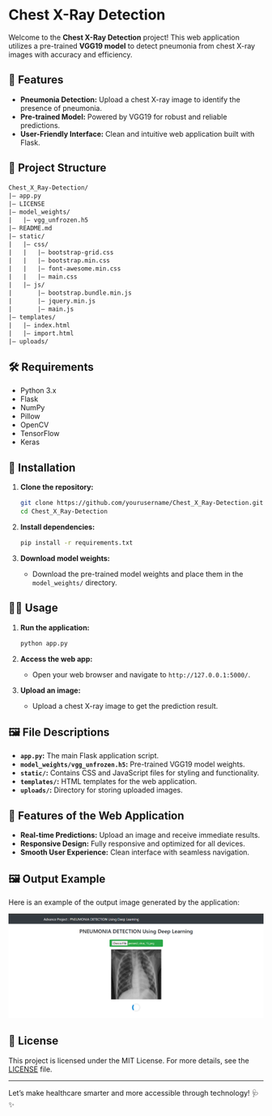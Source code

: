 # Chest X-Ray Detection

Welcome to the **Chest X-Ray Detection** project! This web application utilizes a pre-trained **VGG19 model** to detect pneumonia from chest X-ray images with accuracy and efficiency.

## 🚀 Features

- **Pneumonia Detection:** Upload a chest X-ray image to identify the presence of pneumonia.
- **Pre-trained Model:** Powered by VGG19 for robust and reliable predictions.
- **User-Friendly Interface:** Clean and intuitive web application built with Flask.

## 📁 Project Structure

```
Chest_X_Ray-Detection/
|— app.py
|— LICENSE
|— model_weights/
|   |— vgg_unfrozen.h5
|— README.md
|— static/
|   |— css/
|   |   |— bootstrap-grid.css
|   |   |— bootstrap.min.css
|   |   |— font-awesome.min.css
|   |   |— main.css
|   |— js/
|       |— bootstrap.bundle.min.js
|       |— jquery.min.js
|       |— main.js
|— templates/
|   |— index.html
|   |— import.html
|— uploads/
```

## 🛠 Requirements

- Python 3.x
- Flask
- NumPy
- Pillow
- OpenCV
- TensorFlow
- Keras

## 💾 Installation

1. **Clone the repository:**
   ```sh
   git clone https://github.com/yourusername/Chest_X_Ray-Detection.git
   cd Chest_X_Ray-Detection
   ```

2. **Install dependencies:**
   ```sh
   pip install -r requirements.txt
   ```

3. **Download model weights:**
   - Download the pre-trained model weights and place them in the `model_weights/` directory.

## 🧑‍💻 Usage

1. **Run the application:**
   ```sh
   python app.py
   ```

2. **Access the web app:**
   - Open your web browser and navigate to `http://127.0.0.1:5000/`.

3. **Upload an image:**
   - Upload a chest X-ray image to get the prediction result.

## 🖼 File Descriptions

- **`app.py`:** The main Flask application script.
- **`model_weights/vgg_unfrozen.h5`:** Pre-trained VGG19 model weights.
- **`static/`:** Contains CSS and JavaScript files for styling and functionality.
- **`templates/`:** HTML templates for the web application.
- **`uploads/`:** Directory for storing uploaded images.

## 🌟 Features of the Web Application

- **Real-time Predictions:** Upload an image and receive immediate results.
- **Responsive Design:** Fully responsive and optimized for all devices.
- **Smooth User Experience:** Clean interface with seamless navigation.

## 🖼 Output Example

Here is an example of the output image generated by the application:

![Output Example](Output_Xray.png)

## 📜 License

This project is licensed under the MIT License. For more details, see the [LICENSE](LICENSE) file.

---

Let’s make healthcare smarter and more accessible through technology! 🩺✨

